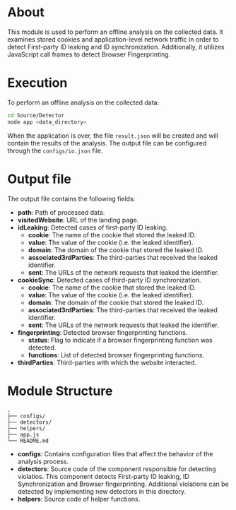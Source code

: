 # About

This module is used to perform an offline analysis on the collected data. It examines stored cookies and application-level network traffic in order to detect First-party ID leaking and ID synchronization. Additionally, it utilizes JavaScript call frames to detect Browser Fingerprinting.

# Execution

To perform an offline analysis on the collected data:
```bash
cd Source/Detector
node app <data_directory>
```

When the application is over, the file `result.json` will be created and will contain the results of the analysis. The output file can be configured through the `configs/io.json` file.

# Output file

The output file contains the following fields:

* **path**: Path of processed data.
* **visitedWebsite**: URL of the landing page.
* **idLeaking**: Detected cases of first-party ID leaking.
    * **cookie**: The name of the cookie that stored the leaked ID.
    * **value**: The value of the cookie (i.e. the leaked identifier).
    * **domain**: The domain of the cookie that stored the leaked ID.
    * **associated3rdParties**: The third-parties that received the leaked identifier.
    * **sent**: The URLs of the network requests that leaked the identifier.
* **cookieSync**: Detected cases of third-party ID synchronization.
    * **cookie**: The name of the cookie that stored the leaked ID.
    * **value**: The value of the cookie (i.e. the leaked identifier).
    * **domain**: The domain of the cookie that stored the leaked ID.
    * **associated3rdParties**: The third-parties that received the leaked identifier.
    * **sent**: The URLs of the network requests that leaked the identifier.
* **fingerprinting**: Detected browser fingerprinting functions.
    * **status**: Flag to indicate if a browser fingerprinting function was detected.
    * **functions**: List of detected browser fingerprinting functions.
* **thirdParties**: Third-parties with which the website interacted.

# Module Structure

```
.
├── configs/
├── detectors/
├── helpers/
├── app.js
└── README.md
```

* **configs**: Contains configuration files that affect the behavior of the analysis process.
* **detectors**: Source code of the component responsible for detecting violatios. This component detects First-party ID leaking, ID Synchronization and Browser fingerprinting. Additional violations can be detected by implementing new detectors in this directory.
* **helpers**: Source code of helper functions.